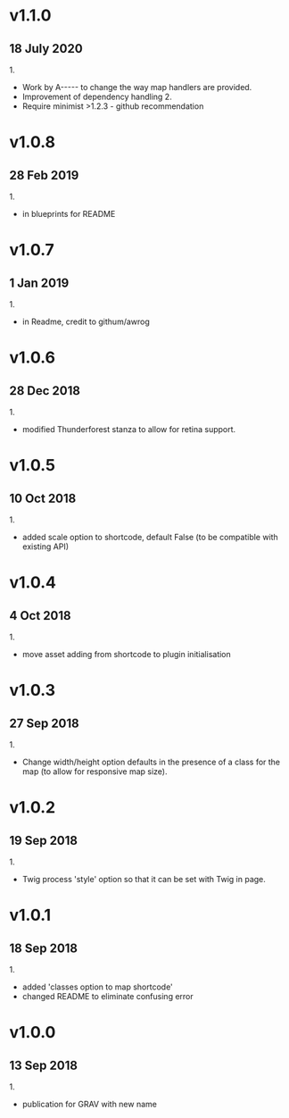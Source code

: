 # v1.1.0
## 18 July 2020
1.[](#Enhancement)
   * Work by A----- to change the way map handlers are provided.
   * Improvement of dependency handling
2.[](#security)
   * Require minimist >1.2.3 - github recommendation
   
# v1.0.8
## 28 Feb 2019
1.[](#typo)
   * in blueprints for README

# v1.0.7
## 1 Jan 2019
1.[](#typo)
   * in Readme, credit to githum/awrog

# v1.0.6
## 28 Dec 2018
1.[](#enhancement)
   * modified Thunderforest stanza to allow for retina support.

# v1.0.5
## 10 Oct 2018
1.[](#enhancement)
   * added scale option to shortcode, default False (to be compatible with existing API)

# v1.0.4
## 4 Oct 2018
1.[](#update)
   * move asset adding from shortcode to plugin initialisation

# v1.0.3
## 27 Sep 2018
1.[](#update)
   * Change width/height option defaults in the presence of a class for the map (to allow for responsive map size).

# v1.0.2
## 19 Sep 2018
1.[](#update)
   * Twig process 'style' option so that it can be set with Twig in page.

# v1.0.1
## 18 Sep 2018
1.[](#update)
   * added 'classes option to map shortcode'
   * changed README to eliminate confusing error

# v1.0.0
## 13 Sep 2018
1.[](#initial)
   * publication for GRAV with new name
